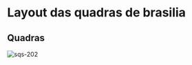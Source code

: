 # Layout das quadras de brasilia

## Quadras

![sqs-202](https://raw.githubusercontent.com/ninrod/dotfiles/misc/images/terminal.png)
